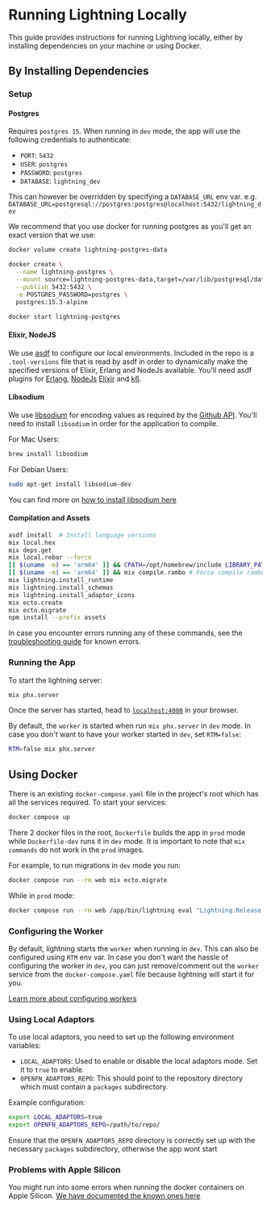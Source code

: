 # Running Lightning Locally

This guide provides instructions for running Lightning locally, either by
installing dependencies on your machine or using Docker.

## By Installing Dependencies

### Setup

#### Postgres

Requires `postgres 15`. When running in `dev` mode, the app will use the
following credentials to authenticate:

- `PORT`: `5432`
- `USER`: `postgres`
- `PASSWORD`: `postgres`
- `DATABASE`: `lightning_dev`

This can however be overridden by specifying a `DATABASE_URL` env var. e.g.
`DATABASE_URL=postgresql://postgres:postgres@localhost:5432/lightning_dev`

We recommend that you use docker for running postgres as you'll get an exact
version that we use:

```sh
docker volume create lightning-postgres-data

docker create \
  --name lightning-postgres \
  --mount source=lightning-postgres-data,target=/var/lib/postgresql/data \
  --publish 5432:5432 \
  -e POSTGRES_PASSWORD=postgres \
  postgres:15.3-alpine

docker start lightning-postgres
```

#### Elixir, NodeJS

We use [asdf](https://github.com/asdf-vm/asdf) to configure our local
environments. Included in the repo is a `.tool-versions` file that is read by
asdf in order to dynamically make the specified versions of Elixir, Erlang and
NodeJs available. You'll need asdf plugins for
[Erlang](https://github.com/asdf-vm/asdf-erlang),
[NodeJs](https://github.com/asdf-vm/asdf-nodejs)
[Elixir](https://github.com/asdf-vm/asdf-elixir) and
[k6](https://github.com/grimoh/asdf-k6).

#### Libsodium

We use [libsodium](https://doc.libsodium.org/) for encoding values as required
by the
[Github API](https://docs.github.com/en/rest/guides/encrypting-secrets-for-the-rest-api).
You'll need to install `libsodium` in order for the application to compile.

For Mac Users:

```sh
brew install libsodium
```

For Debian Users:

```sh
sudo apt-get install libsodium-dev
```

You can find more on
[how to install libsodium here](https://doc.libsodium.org/installation)

#### Compilation and Assets

```sh
asdf install  # Install language versions
mix local.hex
mix deps.get
mix local.rebar --force
[[ $(uname -m) == 'arm64' ]] && CPATH=/opt/homebrew/include LIBRARY_PATH=/opt/homebrew/lib mix deps.compile enacl # Force compile enacl if on M1
[[ $(uname -m) == 'arm64' ]] && mix compile.rambo # Force compile rambo if on M1
mix lightning.install_runtime
mix lightning.install_schemas
mix lightning.install_adaptor_icons
mix ecto.create
mix ecto.migrate
npm install --prefix assets
```

In case you encounter errors running any of these commands, see the
[troubleshooting guide](README.md#troubleshooting) for known errors.

### Running the App

To start the lightning server:

```sh
mix phx.server
```

Once the server has started, head to [`localhost:4000`](http://localhost:4000)
in your browser.

By default, the `worker` is started when run `mix phx.server` in `dev` mode. In
case you don't want to have your worker started in `dev`, set `RTM=false`:

```sh
RTM=false mix phx.server
```

## Using Docker

There is an existing `docker-compose.yaml` file in the project's root which has
all the services required. To start your services:

```sh
docker compose up
```

There 2 docker files in the root, `Dockerfile` builds the app in `prod` mode
while `Dockerfile-dev` runs it in `dev` mode. It is important to note that
`mix commands` do not work in the `prod` images.

For example, to run migrations in `dev` mode you run:

```sh
docker compose run --rm web mix ecto.migrate
```

While in `prod` mode:

```sh
docker compose run --rm web /app/bin/lightning eval "Lightning.Release.migrate()"
```

### Configuring the Worker

By default, lightning starts the `worker` when running in `dev`. This can also
be configured using `RTM` env var. In case you don't want the hassle of
configuring the worker in `dev`, you can just remove/comment out the `worker`
service from the `docker-compose.yaml` file because lightning will start it for
you.

[Learn more about configuring workers](WORKERS.md)

### Using Local Adaptors

To use local adaptors, you need to set up the following environment variables:

- `LOCAL_ADAPTORS`: Used to enable or disable the local adaptors mode. Set it to `true` to enable.
- `OPENFN_ADAPTORS_REPO`: This should point to the repository directory which must contain a `packages` subdirectory.

Example configuration:

```sh
export LOCAL_ADAPTORS=true
export OPENFN_ADAPTORS_REPO=/path/to/repo/
```

Ensure that the `OPENFN_ADAPTORS_REPO` directory is correctly set up with the necessary `packages` subdirectory, otherwise the app wont start

### Problems with Apple Silicon

You might run into some errors when running the docker containers on Apple
Silicon.
[We have documented the known ones here](README.md#problems-with-docker)
